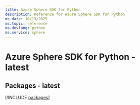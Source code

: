 ```yaml
---
title: Azure Sphere SDK for Python
description: Reference for Azure Sphere SDK for Python
ms.date: 10/13/2025
ms.topic: reference
ms.devlang: python
ms.service: sphere
---
```

# Azure Sphere SDK for Python - latest
## Packages - latest
[!INCLUDE [packages](sphere-index.md)]